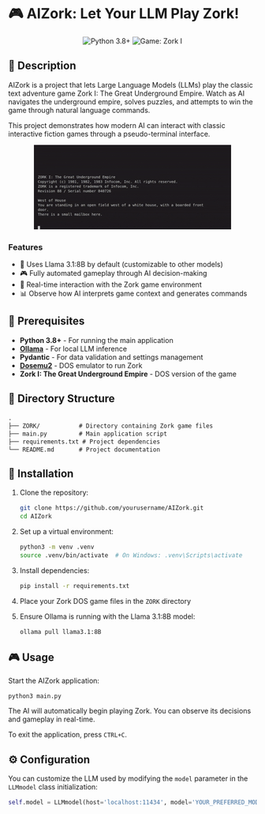 # 🎮 AIZork: Let Your LLM Play Zork!

<p align="center">
  <img src="https://img.shields.io/badge/Python-3.8%2B-blue" alt="Python 3.8+">
  <img src="https://img.shields.io/badge/Game-Zork%20I-yellow" alt="Game: Zork I">
</p>

## 📖 Description

AIZork is a project that lets Large Language Models (LLMs) play the classic text adventure game Zork I: The Great Underground Empire. Watch as AI navigates the underground empire, solves puzzles, and attempts to win the game through natural language commands.

This project demonstrates how modern AI can interact with classic interactive fiction games through a pseudo-terminal interface.

<p align="center">
  <img src="demo.gif" alt="AIZork Demo" width="400">
</p>

### Features

- 🤖 Uses Llama 3.1:8B by default (customizable to other models)
- 🎮 Fully automated gameplay through AI decision-making
- 🔄 Real-time interaction with the Zork game environment
- 📊 Observe how AI interprets game context and generates commands

## 🔧 Prerequisites

- **Python 3.8+** - For running the main application
- **[Ollama](https://ollama.ai/)** - For local LLM inference
- **Pydantic** - For data validation and settings management
- **[Dosemu2](https://github.com/dosemu2/dosemu2)** - DOS emulator to run Zork
- **Zork I: The Great Underground Empire** - DOS version of the game

## 📁 Directory Structure

```
.
├── ZORK/           # Directory containing Zork game files
├── main.py         # Main application script
├── requirements.txt # Project dependencies
└── README.md       # Project documentation
```

## 🚀 Installation

1. Clone the repository:
   ```bash
   git clone https://github.com/yourusername/AIZork.git
   cd AIZork
   ```

2. Set up a virtual environment:
   ```bash
   python3 -m venv .venv
   source .venv/bin/activate  # On Windows: .venv\Scripts\activate
   ```

3. Install dependencies:
   ```bash
   pip install -r requirements.txt
   ```

4. Place your Zork DOS game files in the `ZORK` directory

5. Ensure Ollama is running with the Llama 3.1:8B model:
   ```bash
   ollama pull llama3.1:8B
   ```

## 🎮 Usage

Start the AIZork application:

```bash
python3 main.py
```

The AI will automatically begin playing Zork. You can observe its decisions and gameplay in real-time.

To exit the application, press `CTRL+C`.

## ⚙️ Configuration

You can customize the LLM used by modifying the `model` parameter in the `LLMmodel` class initialization:

```python
self.model = LLMmodel(host='localhost:11434', model='YOUR_PREFERRED_MODEL')
```